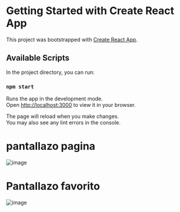 # Getting Started with Create React App

This project was bootstrapped with [Create React App](https://github.com/facebook/create-react-app).

## Available Scripts

In the project directory, you can run:

### `npm start`

Runs the app in the development mode.\
Open [http://localhost:3000](http://localhost:3000) to view it in your browser.

The page will reload when you make changes.\
You may also see any lint errors in the console.

# pantallazo pagina
![image](https://user-images.githubusercontent.com/45043430/160431006-8861bcd7-5a4b-4247-b3ea-4999380717df.png)


# Pantallazo favorito

![image](https://user-images.githubusercontent.com/45043430/160431085-24b619a3-dd67-4775-b781-e82b071be8c2.png)
